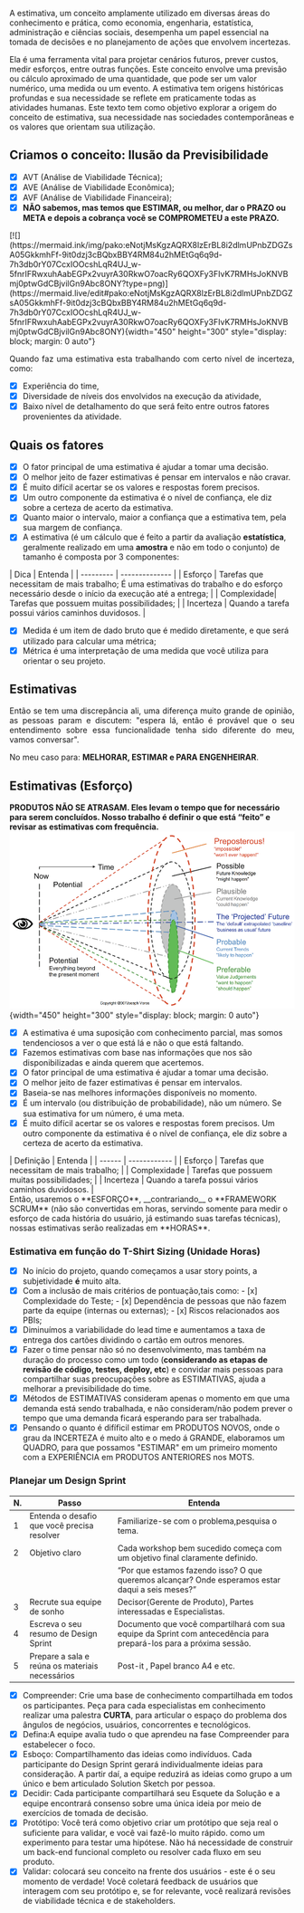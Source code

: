 A estimativa, um conceito amplamente utilizado em diversas áreas do conhecimento e prática, como economia, engenharia, estatística, administração e ciências sociais, desempenha um papel essencial na tomada de decisões e no planejamento de ações que envolvem incertezas.

Ela é uma ferramenta vital para projetar cenários futuros, prever custos, medir esforços, entre outras funções. Este conceito envolve uma previsão ou cálculo aproximado de uma quantidade, que pode ser um valor numérico, uma medida ou um evento. A estimativa tem origens históricas profundas e sua necessidade se reflete em praticamente todas as atividades humanas. Este texto tem como objetivo explorar a origem do conceito de estimativa, sua necessidade nas sociedades contemporâneas e os valores que orientam sua utilização.

## Criamos o conceito: Ilusão da Previsibilidade
- [x] AVT (Análise de Viabilidade Técnica);
- [x] AVE (Análise de Viabilidade Econômica);
- [x] AVF (Análise de Viabilidade Financeira);
- [x] **NÃO sabemos, mas temos que ESTIMAR, ou melhor, dar o PRAZO ou META e depois a cobrança você se COMPROMETEU a este PRAZO.**
<div class="center-table" markdown>
[![](https://mermaid.ink/img/pako:eNotjMsKgzAQRX8lzErBL8i2dlmUPnbZDGZsA05GkkmhFf-9it0dzj3cBQbxBBY4RM84u2hMEtGq6q9d-7h3db0rY07CcxIOOcshLqR4UJ_w-5fnrIFRwxuhAabEGPx2vuyrA30RkwO7oacRy6QOXFy3FIvK7RMHsJoKNVBmj0ptwGdCBjvilGn9Abc8ONY?type=png)](https://mermaid.live/edit#pako:eNotjMsKgzAQRX8lzErBL8i2dlmUPnbZDGZsA05GkkmhFf-9it0dzj3cBQbxBBY4RM84u2hMEtGq6q9d-7h3db0rY07CcxIOOcshLqR4UJ_w-5fnrIFRwxuhAabEGPx2vuyrA30RkwO7oacRy6QOXFy3FIvK7RMHsJoKNVBmj0ptwGdCBjvilGn9Abc8ONY){width="450" height="300" style="display: block; margin: 0 auto"}
</div>

<p align="justify">Quando faz uma estimativa esta trabalhando com certo nível de incerteza, como:</p>

- [x] Experiência do time,
- [x] Diversidade de níveis dos envolvidos na execução da atividade,
- [x] Baixo nível de detalhamento do que será feito entre outros fatores provenientes da atividade.

## Quais os fatores

- [x] O fator principal de uma estimativa é ajudar a tomar uma decisão.
- [x] O melhor jeito de fazer estimativas é pensar em intervalos e não cravar.
- [x] É muito difícil acertar se os valores e respostas forem precisos.
- [x] Um outro componente da estimativa é o nível de confiança, ele diz sobre a certeza de acerto da estimativa.
- [x] Quanto maior o intervalo, maior a confiança que a estimativa tem, pela sua margem de confiança.
- [x] A estimativa (é um cálculo que é feito a partir da avaliação **estatística**, geralmente realizado em uma **amostra** e não em todo o conjunto) de tamanho é composta por 3 componentes:

<div class="center-table" markdown>
| Dica        | Entenda            |
| ---------   | --------------     |
| Esforço     | Tarefas que necessitam de mais trabalho; É uma estimativas do trabalho e do esforço necessário desde o início da execução até a entrega;  |
| Complexidade| Tarefas que possuem muitas possibilidades;                  |
| Incerteza   | Quando a tarefa possui vários caminhos duvidosos.           |
</div>

- [x]  Medida é um item de dado bruto que é medido diretamente, e que será utilizado para calcular uma métrica;
- [x]  Métrica é uma interpretação de uma medida que você utiliza para orientar o seu projeto.

## Estimativas
<p align="justify">Então se tem uma discrepância ali, uma diferença muito grande de opinião, as pessoas param e discutem: "espera lá, então é provável que o seu entendimento sobre essa funcionalidade tenha sido diferente do meu, vamos conversar".</p>

No meu caso para: **MELHORAR, ESTIMAR e PARA ENGENHEIRAR**.

## Estimativas (Esforço)
__PRODUTOS NÃO SE ATRASAM. Eles levam o tempo que for necessário para serem concluídos. Nosso trabalho é definir o que está “feito” e revisar as estimativas com frequência.__
![](img/cone_do_futuro.png){width="450" height="300" style="display: block; margin: 0 auto"}

- [x] A estimativa é uma suposição com conhecimento parcial, mas somos tendenciosos a ver o que está lá e não o que está faltando.
- [x] Fazemos estimativas com base nas informações que nos são disponibilizadas e ainda querem que acertemos.
- [x] O fator principal de uma estimativa é ajudar a tomar uma decisão.
- [x] O melhor jeito de fazer estimativas é pensar em intervalos.
- [x] Baseia-se nas melhores informações disponíveis no momento.
- [x] É um intervalo (ou distribuição de probabilidade), não um número. Se sua estimativa for um número, é uma meta.
- [x] É muito difícil acertar se os valores e respostas forem precisos. Um outro componente da estimativa é o nível de confiança, ele diz sobre a certeza de acerto da estimativa.
<div class="center-table" markdown>
| Definição    | Entenda                                           |
| ------       | ------------                                      |
| Esforço      | Tarefas que necessitam de mais trabalho;          |
| Complexidade | Tarefas que possuem muitas possibilidades;        |
| Incerteza    | Quando a tarefa possui vários caminhos duvidosos. |
</div>
Então, usaremos o **ESFORÇO**, __contrariando__ o **FRAMEWORK SCRUM** (não são convertidas em horas, servindo somente para medir o esforço de cada história do usuário, já estimando suas tarefas técnicas), nossas estimativas serão realizadas em **HORAS**.

### Estimativa em função do T-Shirt Sizing (Unidade Horas)
- [x] No início do projeto, quando começamos a usar story points, a subjetividade **é** muito alta.
- [x] Com a inclusão de mais critérios de pontuação,tais como:
       - [x]  Complexidade do Teste;
       - [x]  Dependência de pessoas que não fazem parte da equipe (internas ou externas);
       - [x]  Riscos relacionados aos PBIs;
- [x] Diminuímos a variabilidade do lead time e aumentamos a taxa de entrega dos cartões dividindo o cartão em outros menores.
- [x] Fazer o time pensar não só no desenvolvimento, mas também na duração do processo como um todo (**considerando as etapas de revisão de código, testes, deploy, etc**) e convidar mais pessoas para compartilhar suas preocupações sobre as ESTIMATIVAS, ajuda a melhorar a previsibilidade do time.
- [x] Métodos de ESTIMATIVAS consideram apenas o momento em que uma demanda está sendo trabalhada, e não consideram/não podem prever o tempo que uma demanda ficará esperando para ser trabalhada.
- [x] Pensando o quanto é difíficil estimar em PRODUTOS NOVOS, onde o grau da INCERTEZA é muito alto e o medo á GRANDE, elaboramos um QUADRO, para que possamos "ESTIMAR" em um primeiro momento com a EXPERIÊNCIA em PRODUTOS ANTERIORES nos MOTS.

### Planejar um Design Sprint

| N.   | Passo                                     | Entenda                                        |
| ---- | ----                                      | ----                                           |
|  1  | Entenda o desafio que você precisa resolver | Familiarize-se com o problema,pesquisa o tema.                        |
|  2  | Objetivo claro | Cada workshop bem sucedido começa com um objetivo final claramente definido.                       |
|    |                | “Por que estamos fazendo isso? O que queremos alcançar? Onde esperamos estar daqui a seis meses?”  |
|  3  | Recrute sua equipe de sonho           | Decisor(Gerente de Produto), Partes interessadas e Especialistas.           |
|  4  | Escreva o seu resumo de Design Sprint | Documento que você compartilhará com sua equipe da Sprint com antecedência para prepará-los para a próxima sessão.  |
|  5  | Prepare a sala e reúna os materiais necessários | Post-it , Papel branco A4 e etc. |

- [x] Compreender: Crie uma base de conhecimento compartilhada em todos os participantes. Peça para cada especialistas em conhecimento  realizar uma palestra **CURTA**, para articular o espaço do problema dos ângulos de negócios, usuários, concorrentes e tecnológicos.
- [x] Defina:A equipe avalia tudo o que aprendeu na fase Compreender para estabelecer o foco.
- [x] Esboço: Compartilhamento das ideias como indivíduos. Cada participante do Design Sprint gerará individualmente ideias para consideração. A partir daí, a equipe reduzirá as ideias como grupo a um único e bem articulado Solution Sketch por pessoa.
- [x] Decidir: Cada participante compartilhará seu Esquete da Solução e a equipe encontrará consenso sobre uma única ideia por meio de exercícios de tomada de decisão.
- [x] Protótipo: Você terá como objetivo criar um protótipo que seja real o suficiente para validar, e você vai fazê-lo muito rápido. como um experimento para testar uma hipótese. Não há necessidade de construir um back-end funcional completo ou resolver cada fluxo em seu produto.
- [x] Validar: colocará seu conceito na frente dos usuários - este é o seu momento de verdade! Você coletará feedback de usuários que interagem com seu protótipo e, se for relevante, você realizará revisões de viabilidade técnica e de stakeholders.
